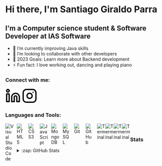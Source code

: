 # Hi there, I'm Santiago Giraldo Parra


## I'm a Computer science student & Software Developer at IAS Software

- 🌱 I’m currently improving Java skills
- 👯 I’m looking to collaborate with other developers 
- 🥅 2023 Goals: Learn more about Backend development
- ⚡ Fun fact: I love working out, dancing and playing piano


### Connect with me:


[![website](./img/linkedin-light.svg)](https://www.linkedin.com/in/santiago-giraldo-011696b5/)    [![website](./img/instagram-light.svg)](https://www.instagram.com/sagipa27/)


### Languages and Tools:

<img align="left" alt="Visual Studio Code" width="26px" src="https://cdn.jsdelivr.net/gh/devicons/devicon/icons/vscode/vscode-original.svg" style="padding-right:10px;" />
<img align="left" alt="HTML5" width="26px" src="https://cdn.jsdelivr.net/gh/devicons/devicon/icons/html5/html5-original.svg" style="padding-right:10px;" />
<img align="left" alt="CSS3" width="26px" src="https://cdn.jsdelivr.net/gh/devicons/devicon/icons/css3/css3-original.svg" style="padding-right:10px;" />
<!-- <img align="left" alt="Sass" width="26px" src="https://cdn.jsdelivr.net/gh/devicons/devicon/icons/sass/sass-original.svg" style="padding-right:10px;" /> -->
<img align="left" alt="JavaScript" width="26px" src="https://cdn.jsdelivr.net/gh/devicons/devicon/icons/javascript/javascript-original.svg" style="padding-right:10px;" />
<!-- <img align="left" alt="React" width="26px" src="https://cdn.jsdelivr.net/gh/devicons/devicon/icons/react/react-original.svg" style="padding-right:10px;" />-->
<!-- [<img align="left" alt="Node.js" width="26px" src="https://cdn.jsdelivr.net/gh/devicons/devicon/icons/nodejs/nodejs-original.svg" style="padding-right:10px;" />]-->
<img align="left" alt="MongoDB" width="26px" src="https://cdn.jsdelivr.net/gh/devicons/devicon/icons/mongodb/mongodb-original.svg" style="padding-right:10px;" />
<img align="left" alt="MySQL" width="26px" src="https://cdn.jsdelivr.net/gh/devicons/devicon/icons/mysql/mysql-original.svg" style="padding-right:10px;" />
<img align="left" alt="Git" width="26px" src="https://cdn.jsdelivr.net/gh/devicons/devicon/icons/git/git-original.svg" style="padding-right:10px;" />
<img align="left" alt="GitHub" width="26px" src="https://user-images.githubusercontent.com/61858344/191144805-12faefef-ba39-4744-ab78-2b8702c8a373.png" style="padding-right:10px;" />
<img align="left" alt="Terminal" width="26px" src="https://user-images.githubusercontent.com/61858344/191144590-73fbecd8-eda7-4692-bfb8-8515168b9b90.png" />
<img align="left" alt="Terminal" width="26px" src="https://upload.wikimedia.org/wikipedia/commons/thumb/9/9c/IntelliJ_IDEA_Icon.svg/1024px-IntelliJ_IDEA_Icon.svg.png" />
<img align="left" alt="Terminal" width="26px" src="https://icon-library.com/images/bash-icon/bash-icon-23.jpg" />
<img align="left" alt="Terminal" width="26px" src="https://thumbs.dreamstime.com/b/astana-kazakhstan-july-docker-icon-logo-vector-symbol-198642048.jpg" />
<br>

### Stats

<details>
<br>
  <summary>:zap: GitHub Stats</summary>

  <img align="left" alt="Santiago's GitHub Stats" src="https://github-readme-stats.vercel.app/api?username=sagipa27&show_icons=true&theme=radical" />
  <img align="left" alt="Santiago's GitHub Stats" src="https://github-readme-stats.vercel.app/api/top-langs/?username=sagipa27&show_icons=true&theme=radical" />

</details>



